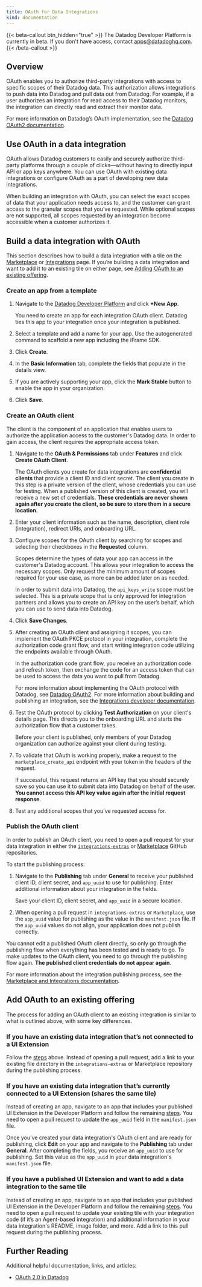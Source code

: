 ```yaml
---
title: OAuth for Data Integrations
kind: documentation
---
```


{{< beta-callout btn_hidden="true" >}}
  The Datadog Developer Platform is currently in beta. If you don't have access, contact apps@datadoghq.com.
{{< /beta-callout >}} 

## Overview

OAuth enables you to authorize third-party integrations with access to specific scopes of their Datadog data. This authorization allows integrations to push data into Datadog and pull data out from Datadog. For example, if a user authorizes an integration for read access to their Datadog monitors, the integration can directly read and extract their monitor data. 

For more information on Datadog’s OAuth implementation, see the [Datadog OAuth2 documentation][1].

## Use OAuth in a data integration 

OAuth allows Datadog customers to easily and securely authorize third-party platforms through a couple of clicks—without having to directly input API or app keys anywhere. You can use OAuth with existing data integrations or configure OAuth as a part of developing new data integrations.  

When building an integration with OAuth, you can select the exact scopes of data that your application needs access to, and the customer can grant access to the granular scopes that you’ve requested. While optional scopes are not supported, all scopes requested by an integration become accessible when a customer authorizes it. 

## Build a data integration with OAuth

This section describes how to build a data integration with a tile on the [Marketplace][2] or [Integrations][3] page. If you’re building a data integration and want to add it to an existing tile on either page, see [Adding OAuth to an existing offering](##Adding-oauth-to-an-existing-offering).

### Create an app from a template

1. Navigate to the [Datadog Developer Platform][4] and click **+New App**. 

   You need to create an app for each integration OAuth client. Datadog ties this app to your integration once your integration is published.

2. Select a template and add a name for your app. Use the autogenerated command to scaffold a new app including the iFrame SDK. 
3. Click **Create**.
4. In the **Basic Information** tab, complete the fields that populate in the details view.
5. If you are actively supporting your app, click the **Mark Stable** button to enable the app in your organization. 
6. Click **Save**.

### Create an OAuth client

The client is the component of an application that enables users to authorize the application access to the customer's Datadog data. In order to gain access, the client requires the appropriate access token.

1. Navigate to the **OAuth & Permissions** tab under **Features** and click **Create OAuth Client**.

   The OAuth clients you create for data integrations are **confidential clients** that provide a client ID and client secret. The client you create in this step is a private version of the client, whose credentials you can use for testing. When a published version of this client is created, you will receive a new set of credentials. **These credentials are never shown again after you create the client, so be sure to store them in a secure location.**

2. Enter your client information such as the name, description, client role (integration), redirect URIs, and onboarding URL. 
3. Configure scopes for the OAuth client by searching for scopes and selecting their checkboxes in the **Requested** column. 
    
   Scopes determine the types of data your app can access in the customer's Datadog account. This allows your integration to access the necessary scopes. Only request the minimum amount of scopes required for your use case, as more can be added later on as needed.

   In order to submit data into Datadog, the `api_keys_write` scope must be selected. This is a private scope that is only approved for integration partners and allows you to create an API key on the user’s behalf, which you can use to send data into Datadog. 

4. Click **Save Changes**.
5. After creating an OAuth client and assigning it scopes, you can implement the OAuth PKCE protocol in your integration, complete the authorization code grant flow, and start writing integration code utilizing the endpoints available through OAuth.

   In the authorization code grant flow, you receive an authorization code and refresh token, then exchange the code for an access token that can be used to access the data you want to pull from Datadog. 

   For more information about implementing the OAuth protocol with Datadog, see [Datadog OAuth2][1]. For more information about building and publishing an integration, see the [Integrations developer documentation][5].

6. Test the OAuth protocol by clicking **Test Authorization** on your client's details page. This directs you to the onboarding URL and starts the authorization flow that a customer takes. 

    Before your client is published, only members of your Datadog organization can authorize against your client during testing. 

7. To validate that OAuth is working properly, make a request to the `marketplace_create_api` endpoint with your token in the headers of the request. 

   If successful, this request returns an API key that you should securely save so you can use it to submit data into Datadog on behalf of the user. **You cannot access this API key value again after the initial request response**.

8. Test any additional scopes that you’ve requested access for.

### Publish the OAuth client

In order to publish an OAuth client, you need to open a pull request for your data integration in either the [`integrations-extras`][5] or [Marketplace][6] GitHub repositories. 

To start the publishing process:

1. Navigate to the **Publishing** tab under **General** to receive your published client ID, client secret, and `app_uuid` to use for publishing. Enter additional information about your integration in the fields.

   Save your client ID, client secret, and `app_uuid` in a secure location. 

2. When opening a pull request in `integrations-extras` or `Marketplace`, use the `app_uuid` value for publishing as the value in the `manifest.json` file. If the `app_uuid` values do not align, your application does not publish correctly.

You cannot edit a published OAuth client directly, so only go through the publishing flow when everything has been tested and is ready to go. To make updates to the OAuth client, you need to go through the publishing flow again. **The published client credentials do not appear again**.

For more information about the integration publishing process, see the [Marketplace and Integrations documentation][7]. 

## Add OAuth to an existing offering

The process for adding an OAuth client to an existing integration is similar to what is outlined above, with some key differences.

### If you have an existing data integration that’s not connected to a UI Extension

Follow the [steps](#build-a-data-integration-with-oauth) above. Instead of opening a pull request, add a link to your existing file directory in the `integrations-extras` or Marketplace repository during the publishing process. 

### If you have an existing data integration that’s currently connected to a UI Extension (shares the same tile)

Instead of creating an app, navigate to an app that includes your published UI Extension in the Developer Platform and follow the remaining [steps](#create-an-oauth-client). You need to open a pull request to update the `app_uuid` field in the `manifest.json` file. 

Once you’ve created your data integration's OAuth client and are ready for publishing, click **Edit** on your app and navigate to the **Publishing** tab under **General**. After completing the fields, you receive an `app_uuid` to use for publishing. Set this value as the `app_uuid` in your data integration's `manifest.json` file. 

### If you have a published UI Extension and want to add a data integration to the same tile

Instead of creating an app, navigate to an app that includes your published UI Extension in the Developer Platform and follow the remaining [steps](#create-an-oauth-client). You need to open a pull request to update your existing tile with your integration code (if it’s an Agent-based integration) and additional information in your data integration's README, image folder, and more. Add a link to this pull request during the publishing process.

## Further Reading

Additional helpful documentation, links, and articles:

- [OAuth 2.0 in Datadog][1]

[1]: https://docs.datadoghq.com/developers/authorization/oauth2_in_datadog/
[2]: https://app.datadoghq.com/marketplace
[3]: https://app.datadoghq.com/integrations
[4]: https://app.datadoghq.com/apps
[5]: https://github.com/DataDog/integrations-extras/
[6]: http://github.com/DataDog/marketplace
[7]: https://docs.datadoghq.com/developers/marketplace/#develop-your-offering